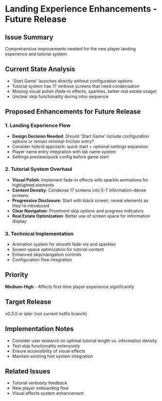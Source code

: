 # Landing Experience Enhancements - Future Release

## Issue Summary
Comprehensive improvements needed for the new player landing experience and tutorial system.

## Current State Analysis
- 'Start Game' launches directly without configuration options
- Tutorial system has 17 verbose screens that need condensation
- Missing visual polish (fade-in effects, sparkles, better real estate usage)
- Unclear skip functionality during intro sequence

## Proposed Enhancements for Future Release

### 1. Landing Experience Flow
- **Design Decision Needed**: Should 'Start Game' include configuration options or remain minimal-friction entry?
- Consider hybrid approach: quick start + optional settings expansion
- Player name entry integration with lab name system
- Settings preview/quick config before game start

### 2. Tutorial System Overhaul
- **Visual Polish**: Implement fade-in effects with sparkle animations for highlighted elements
- **Content Density**: Condense 17 screens into 5-7 information-dense screens
- **Progressive Disclosure**: Start with black screen, reveal elements as they're introduced
- **Clear Navigation**: Prominent skip options and progress indicators
- **Real Estate Optimization**: Better use of screen space for information display

### 3. Technical Implementation
- Animation system for smooth fade-ins and sparkles
- Screen space optimization for tutorial content
- Enhanced skip/navigation controls
- Configuration flow integration

## Priority
**Medium-High** - Affects first-time player experience significantly

## Target Release
v0.3.0 or later (not current hotfix branch)

## Implementation Notes
- Consider user research on optimal tutorial length vs. information density
- Test skip functionality extensively
- Ensure accessibility of visual effects
- Maintain existing hint system integration

## Related Issues
- Tutorial verbosity feedback
- New player onboarding flow
- Visual effects system enhancement
